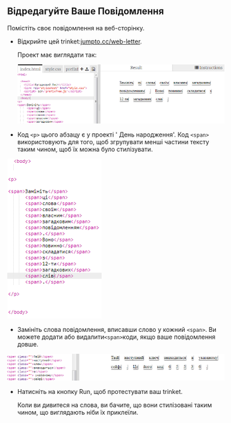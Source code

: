 ## Відредагуйте Ваше Повідомлення

Помістіть своє повідомлення на веб-сторінку.

+ Відкрийте цей trinket:<a href="https://trinket.io/html/ff7e68f8fa" target="_blank">jumpto.cc/web-letter</a>.
    
    Проект має виглядати так:
    
    ![screenshot](images/letter-starter.png)

+ Код `<p>` цього абзацу є у проекті ' День народження'. Код `<span>` використовують для того, щоб згрупувати менші частини тексту таким чином, щоб їх можна було стилізувати.

![скріншот](images/letter-placeholder.png)

+ Замініть слова повідомлення, вписавши слово у кожний `<span>`. Ви можете додати або видалити`<span>`коди, якщо ваше повідомлення довше. 

![скріншот](images/letter-message.png)

+ Натисніть на кнопку Run, щоб протестувати ваш trinket.
    
    Коли ви дивитеся на слова, ви бачите, що вони стилізовані таким чином, що виглядають ніби їх приклеїли.
